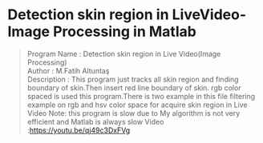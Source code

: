 # Detection skin region in LiveVideo-Image Processing in Matlab
> Program Name : Detection skin region in Live Video(Image Processing)                
> Author       : M.Fatih Altuntaş                                             
> Description  : This program just tracks all skin region and finding
> boundary of skin.Then insert red line boundary of skin.
> rgb color spaced is used this program.There is two example in this file
> filtering example on rgb and hsv color space for acquire skin region in Live Video
>Note: this program is slow due to My algorithm is not very efficient and Matlab is always slow
> Video :https://youtu.be/qj49c3DxFVg
